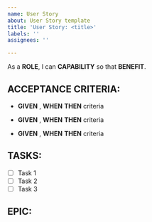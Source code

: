 ```yaml
---
name: User Story
about: User Story template
title: 'User Story: <title>'
labels: ''
assignees: ''

---
```


As a **ROLE**, I can **CAPABILITY** so that **BENEFIT**.

## ACCEPTANCE CRITERIA:
- **GIVEN** ,
**WHEN**
**THEN** criteria

- **GIVEN** ,
**WHEN**
**THEN** criteria

- **GIVEN** ,
**WHEN**
**THEN** criteria

## TASKS:
- [ ] Task 1
- [ ] Task 2
- [ ] Task 3

## EPIC:
